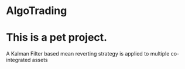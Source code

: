 # AlgoTrading
# This is a pet project.

A Kalman Filter based mean reverting strategy is applied to multiple co-integrated assets
